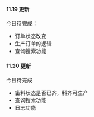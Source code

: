 #### 11.19 更新
今日待完成：
* 订单状态改变
* 生产订单的逻辑
* 查询搜索功能
#### 11.20 更新
今日待完成
* 备料状态是否已齐，料齐可生产
* 查询搜索功能
* 日志功能